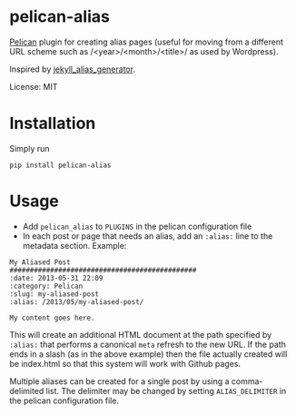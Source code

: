 pelican-alias
====================

[Pelican](http://getpelican.com) plugin for creating alias pages (useful for moving from a different URL scheme such as /&lt;year>/&lt;month>/&lt;title>/ as used by Wordpress).

Inspired by [jekyll_alias_generator](https://github.com/tsmango/jekyll_alias_generator/).

License: MIT

Installation
============

Simply run

```pip install pelican-alias```

Usage
=====

* Add `pelican_alias` to `PLUGINS` in the pelican configuration file
* In each post or page that needs an alias, add an `:alias:` line to the metadata section. Example:

```
My Aliased Post
##############################################
:date: 2013-05-31 22:09
:category: Pelican
:slug: my-aliased-post
:alias: /2013/05/my-aliased-post/

My content goes here.
```

This will create an additional HTML document at the path specified by `:alias:` that performs a canonical `meta` refresh to the new URL.
If the path ends in a slash (as in the above example) then the file actually created will be index.html so that this system will work with
Github pages.

Multiple aliases can be created for a single post by using a comma-delimited list. The delimiter may be changed by setting `ALIAS_DELIMITER`
in the pelican configuration file.
